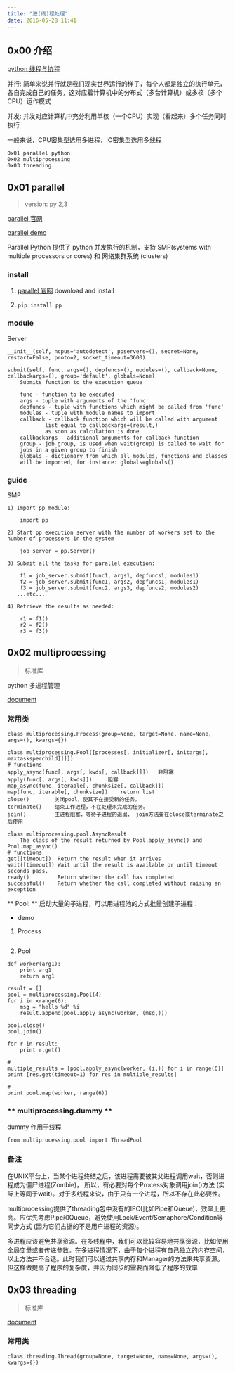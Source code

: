```yaml
---
title: "进(线)程处理"
date: 2016-05-28 11:41
---
```


## 0x00 介绍

[python 线程与协程][4]

并行: 简单来说并行就是我们现实世界运行的样子，每个人都是独立的执行单元，各自完成自己的任务，这对应着计算机中的分布式（多台计算机）或多核（多个CPU）运作模式

并发: 并发对应计算机中充分利用单核（一个CPU）实现（看起来）多个任务同时执行

一般来说，CPU密集型选用多进程，IO密集型选用多线程

```
0x01 parallel python
0x02 multiprocessing
0x03 threading
```

## 0x01 parallel 

> version: py 2,3

[parallel 官网][1]

[parallel demo][2]

Parallel Python 提供了 python 并发执行的机制，支持 SMP(systems with multiple processors or cores) 和 网络集群系统 (clusters)

### install

1. [parallel 官网][1] download and install

2. `pip install pp`

### module

Server

```
__init__(self, ncpus='autodetect', ppservers=(), secret=None, restart=False, proto=2, socket_timeout=3600)

submit(self, func, args=(), depfuncs=(), modules=(), callback=None, callbackargs=(), group='default', globals=None)
    Submits function to the execution queue
    
    func - function to be executed
    args - tuple with arguments of the 'func'
    depfuncs - tuple with functions which might be called from 'func'
    modules - tuple with module names to import
    callback - callback function which will be called with argument 
            list equal to callbackargs+(result,) 
            as soon as calculation is done
    callbackargs - additional arguments for callback function
    group - job group, is used when wait(group) is called to wait for
    jobs in a given group to finish
    globals - dictionary from which all modules, functions and classes
    will be imported, for instance: globals=globals()
```

### guide

SMP

```
1) Import pp module:

    import pp

2) Start pp execution server with the number of workers set to the number of processors in the system

    job_server = pp.Server() 

3) Submit all the tasks for parallel execution:

    f1 = job_server.submit(func1, args1, depfuncs1, modules1)
    f2 = job_server.submit(func1, args2, depfuncs1, modules1)
    f3 = job_server.submit(func2, args3, depfuncs2, modules2) 
   ...etc...

4) Retrieve the results as needed:

    r1 = f1()
    r2 = f2()
    r3 = f3()
``` 

## 0x02 multiprocessing

> 标准库

python 多进程管理

[document][3]

### 常用类

```
class multiprocessing.Process(group=None, target=None, name=None, args=(), kwargs={})

class multiprocessing.Pool([processes[, initializer[, initargs[, maxtasksperchild]]]])
# functions
apply_async(func[, args[, kwds[, callback]]])   非阻塞
apply(func[, args[, kwds]])     阻塞
map_async(func, iterable[, chunksize[, callback]])
map(func, iterable[, chunksize])    return list
close()        关闭pool，使其不在接受新的任务。
terminate()    结束工作进程，不在处理未完成的任务。
join()         主进程阻塞，等待子进程的退出， join方法要在close或terminate之后使用

class multiprocessing.pool.AsyncResult
    The class of the result returned by Pool.apply_async() and Pool.map_async()
# functions
get([timeout])  Return the result when it arrives
wait([timeout]) Wait until the result is available or until timeout seconds pass.
ready()         Return whether the call has completed
successful()    Return whether the call completed without raising an exception
```

** Pool: ** 启动大量的子进程，可以用进程池的方式批量创建子进程：

* demo

1. Process

```
```

2. Pool

```
def worker(arg1):
    print arg1
    return arg1

result = []
pool = multiprocessing.Pool(4)
for i in xrange(6):
    msg = "hello %d" %i
    result.append(pool.apply_async(worker, (msg,)))

pool.close()
pool.join()

for r in result:
    print r.get()

#     
multiple_results = [pool.apply_async(worker, (i,)) for i in range(6)]
print [res.get(timeout=1) for res in multiple_results]

#
print pool.map(worker, range(6)) 
```

### ** multiprocessing.dummy **

dummy 作用于线程

```
from multiprocessing.pool import ThreadPool
```

### 备注 

在UNIX平台上，当某个进程终结之后，该进程需要被其父进程调用wait，否则进程成为僵尸进程(Zombie)， 所以，有必要对每个Process对象调用join()方法 (实际上等同于wait)。对于多线程来说，由于只有一个进程，所以不存在此必要性。

multiprocessing提供了threading包中没有的IPC(比如Pipe和Queue)，效率上更高。应优先考虑Pipe和Queue，避免使用Lock/Event/Semaphore/Condition等同步方式 (因为它们占据的不是用户进程的资源)。

多进程应该避免共享资源。在多线程中，我们可以比较容易地共享资源，比如使用全局变量或者传递参数。在多进程情况下，由于每个进程有自己独立的内存空间，以上方法并不合适。此时我们可以通过共享内存和Manager的方法来共享资源。但这样做提高了程序的复杂度，并因为同步的需要而降低了程序的效率

## 0x03 threading

> 标准库

[document][5]

### 常用类

```
class threading.Thread(group=None, target=None, name=None, args=(), kwargs={})
```






[1]: http://www.parallelpython.com/
[2]: http://www.parallelpython.com/content/view/17/31/
[3]: https://docs.python.org/2/library/multiprocessing.html
[4]: http://blog.rainy.im/2016/04/07/python-thread-and-coroutine/
[5]: https://docs.python.org/2/library/threading.html
